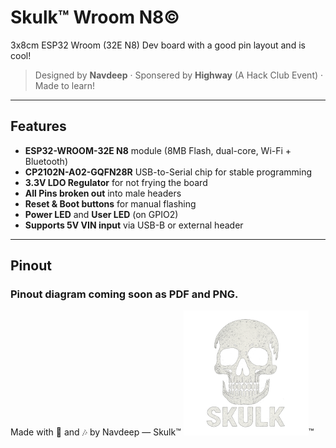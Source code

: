 # Skulk™️ Wroom N8©️
3x8cm ESP32 Wroom (32E N8) Dev board with a good pin layout and is cool!
> Designed by **Navdeep** · Sponsered by **Highway** (A Hack Club Event) · Made to learn!
---
## Features

- **ESP32-WROOM-32E N8** module (8MB Flash, dual-core, Wi-Fi + Bluetooth)
- **CP2102N-A02-GQFN28R** USB-to-Serial chip for stable programming
- **3.3V LDO Regulator** for not frying the board
- **All Pins broken out** into male headers 
- **Reset & Boot buttons** for manual flashing
- **Power LED** and **User LED** (on GPIO2)
- **Supports 5V VIN input** via USB-B or external header
---
## Pinout
### Pinout diagram coming soon as PDF and PNG.
Made with 💖 and 🎶 by Navdeep — Skulk™️
<img src="./Images/Skulk-Logo.png" alt="Skulk" width="200"/>™️